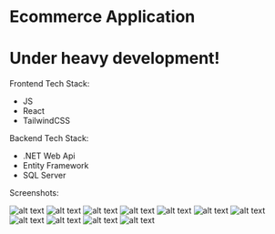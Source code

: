 # Ecommerce Application

# Under heavy development!

Frontend Tech Stack:
- JS
- React
- TailwindCSS

Backend Tech Stack:
- .NET Web Api
- Entity Framework
- SQL Server

Screenshots:

![alt text](https://github.com/hsnkorkmaz/Ecommerce/blob/master/screenshots/main1.jpg?raw=true)
![alt text](https://github.com/hsnkorkmaz/Ecommerce/blob/master/screenshots/main2.jpg?raw=true)
![alt text](https://github.com/hsnkorkmaz/Ecommerce/blob/master/screenshots/main3.jpg?raw=true)
![alt text](https://github.com/hsnkorkmaz/Ecommerce/blob/master/screenshots/register1.jpg?raw=true)
![alt text](https://github.com/hsnkorkmaz/Ecommerce/blob/master/screenshots/profile1.jpg?raw=true)
![alt text](https://github.com/hsnkorkmaz/Ecommerce/blob/master/screenshots/admin1.jpg?raw=true)
![alt text](https://github.com/hsnkorkmaz/Ecommerce/blob/master/screenshots/admin2.jpg?raw=true)
![alt text](https://github.com/hsnkorkmaz/Ecommerce/blob/master/screenshots/admin3.jpg?raw=true)
![alt text](https://github.com/hsnkorkmaz/Ecommerce/blob/master/screenshots/admin4.jpg?raw=true)
![alt text](https://github.com/hsnkorkmaz/Ecommerce/blob/master/screenshots/responsive1.jpg?raw=true)
![alt text](https://github.com/hsnkorkmaz/Ecommerce/blob/master/screenshots/responsive2.jpg?raw=true)